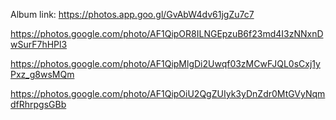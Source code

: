 
Album link: https://photos.app.goo.gl/GvAbW4dv61jgZu7c7


https://photos.google.com/photo/AF1QipOR8ILNGEpzuB6f23md4I3zNNxnDwSurF7hHPl3


https://photos.google.com/photo/AF1QipMlgDi2Uwqf03zMCwFJQL0sCxj1yPxz_g8wsMQm


https://photos.google.com/photo/AF1QipOiU2QgZUIyk3yDnZdr0MtGVyNqmdfRhrpgsGBb
